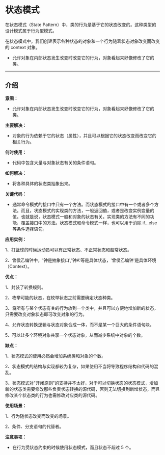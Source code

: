 # 状态模式

在状态模式（State Pattern）中，类的行为是基于它的状态改变的。这种类型的设计模式属于行为型模式。

在状态模式中，我们创建表示各种状态的对象和一个行为随着状态对象改变而改变的 context 对象。



- 允许对象在内部状态发生改变时改变它的行为，对象看起来好像修改了它的类。



---



## 介绍

**意图：**

- 允许对象在内部状态发生改变时改变它的行为，对象看起来好像修改了它的类。

**主要解决：**

- 对象的行为依赖于它的状态（属性），并且可以根据它的状态改变而改变它的相关行为。

**何时使用：**

- 代码中包含大量与对象状态有关的条件语句。

**如何解决：**

- 将各种具体的状态类抽象出来。

**关键代码：**

- 通常命令模式的接口中只有一个方法。而状态模式的接口中有一个或者多个方法。而且，状态模式的实现类的方法，一般返回值，或者是改变实例变量的值。也就是说，状态模式一般和对象的状态有关。实现类的方法有不同的功能，覆盖接口中的方法。状态模式和命令模式一样，也可以用于消除 if...else 等条件选择语句。

**应用实例：** 

1、打篮球的时候运动员可以有正常状态、不正常状态和超常状态。 

2、曾侯乙编钟中，'钟是抽象接口','钟A'等是具体状态，'曾侯乙编钟'是具体环境（Context）。

**优点：** 

1、封装了转换规则。

2、枚举可能的状态，在枚举状态之前需要确定状态种类。

3、将所有与某个状态有关的行为放到一个类中，并且可以方便地增加新的状态，只需要改变对象状态即可改变对象的行为。 

4、允许状态转换逻辑与状态对象合成一体，而不是某一个巨大的条件语句块。 

5、可以让多个环境对象共享一个状态对象，从而减少系统中对象的个数。

**缺点：** 

1、状态模式的使用必然会增加系统类和对象的个数。 

2、状态模式的结构与实现都较为复杂，如果使用不当将导致程序结构和代码的混乱。 

3、状态模式对"开闭原则"的支持并不太好，对于可以切换状态的状态模式，增加新的状态类需要修改那些负责状态转换的源代码，否则无法切换到新增状态，而且修改某个状态类的行为也需修改对应类的源代码。

**使用场景：** 

1、行为随状态改变而改变的场景。 

2、条件、分支语句的代替者。

**注意事项：**

- 在行为受状态约束的时候使用状态模式，而且状态不超过 5 个。
